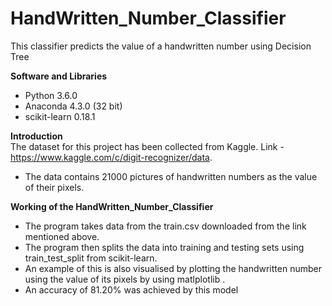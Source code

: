 # HandWritten_Number_Classifier
 This classifier predicts the value of a handwritten number using Decision Tree

**Software and Libraries**
- Python 3.6.0
- Anaconda 4.3.0 (32 bit)
- scikit-learn 0.18.1

**Introduction**  
The dataset for this project has been collected from Kaggle. Link - https://www.kaggle.com/c/digit-recognizer/data.
- The data contains 21000 pictures of handwritten numbers as the value of their pixels.

**Working of the HandWritten_Number_Classifier**
- The program takes data from the train.csv downloaded from the link mentioned above.
- The program then splits the data into training and testing sets using train_test_split from scikit-learn.
- An example of this is also visualised by plotting the handwritten number using the value of its pixels by using matlplotlib .
- An accuracy of 81.20% was achieved by this model
